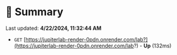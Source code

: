 # 📖 Summary
Last updated: **4/22/2024, 11:32:44 AM**

- `GET` [https://jupiterlab-render-0pdn.onrender.com/lab?](https://jupiterlab-render-0pdn.onrender.com/lab?) - **Up** (132ms)
